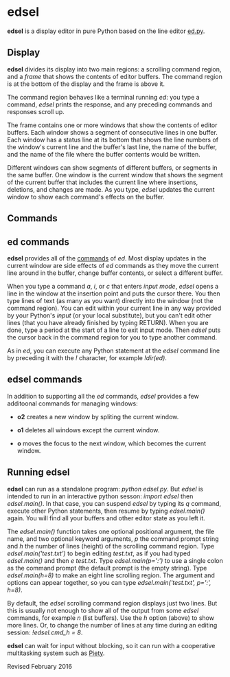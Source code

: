 
edsel
===

**edsel** is a display editor in pure Python based on the line editor
  [ed.py](ed.md).

## Display ##

**edsel** divides its display into two main regions: a scrolling
command region, and a *frame* that shows the contents of editor
buffers.  The command region is at the bottom of the display and the
frame is above it.

The command region behaves like a terminal running *ed*: you type a
command, *edsel* prints the response, and any preceding commands and
responses scroll up.

The frame contains one or more windows that show the contents of
editor buffers.  Each window shows a segment of consecutive lines in
one buffer.  Each window has a status line at its bottom that shows
the line numbers of the window's current line and the buffer's last
line, the name of the buffer, and the name of the file where the
buffer contents would be written.

Different windows can show segments of different buffers, or segments
in the same buffer.  One window is the current window that shows the
segment of the current buffer that includes the current line where
insertions, deletions, and changes are made.  As you type, *edsel*
updates the current window to show each command's effects on the
buffer.

## Commands ##

## ed commands ##

**edsel** provides all of the [commands](ed.txt) of *ed*.  Most
display updates in the current window are side effects of *ed*
commands as they move the current line around in the buffer, change
buffer contents, or select a different buffer.

When you type a command *a*, *i*, or *c* that enters *input mode*,
*edsel* opens a line in the window at the insertion point and puts the
cursor there.  You then type lines of text (as many as you want)
directly into the window (not the command region).  You can edit
within your current line in any way provided by your Python's
*input* (or your local substitute), but you can't edit other lines
(that you have already finished by typing RETURN).  When you are done,
type a period at the start of a line to exit input mode.  Then *edsel*
puts the cursor back in the command region for you to type another
command.

As in *ed*, you can execute any Python statement at the *edsel*
command line by preceding it with the *!* character, for example
*!dir(ed)*.

## edsel commands ##

In addition to supporting all the *ed* commands, *edsel* provides a
few additoonal commands for managing windows:

- **o2** creates a new window by spliting the current window. 

- **o1** deletes all windows except the current window. 

- **o** moves the focus to the next window, which becomes the current window.

## Running edsel ##

**edsel** can run as a standalone program: *python edsel.py*.  But *edsel*
is intended to run in an interactive python sesson: *import edsel* then
*edsel.main()*.  In that case, you can suspend *edsel* by typing its *q*
command, execute other Python statements, then resume by typing
*edsel.main()* again.  You will find all your buffers and other editor
state as you left it.

The *edsel.main()* function takes one optional positional argument, the
file name, and two optional keyword arguments, *p* the command prompt
string and *h* the number of lines (height) of the scrolling command
region.  Type *edsel.main('test.txt')* to begin editing *test.txt*, as if
you had typed *edsel.main()* and then *e test.txt*.  Type
*edsel.main(p=':')* to use a single colon as the command prompt (the
default prompt is the empty string).  Type *edsel.main(h=8)* to make an eight line
scrolling region.  The argument and options can
appear together, so you can type *edsel.main('test.txt', p=':', h=8)*.

By default, the *edsel* scrolling command region displays just two
lines.  But this is usually not enough to show all of the output from
some *edsel* commands, for example *n* (list buffers).  Use the *h*
option (above) to show more lines.  Or, to change the number of lines
at any time during an editing session: *!edsel.cmd_h = 8*.

**edsel** can wait for input without blocking, so it can run with a
cooperative multitasking system such as [Piety](../piety/README.md).

Revised February 2016
